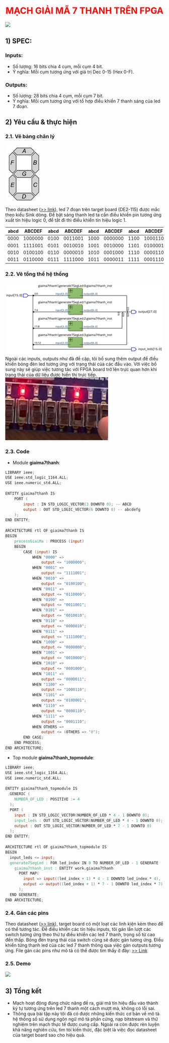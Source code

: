 <h1 style="text-align:center; color:red;">MẠCH GIẢI MÃ 7 THANH TRÊN FPGA</h1>

<img src="./imgs/demo.gif">

## 1) SPEC:

### Inputs:
- Số lượng: 16 bits chia 4 cụm, mỗi cụm 4 bit.
- Ý nghĩa: Mỗi cụm tương ứng với giá trị Dec 0-15 (Hex 0-F).
### Outputs:
- Số lượng: 28 bits chia 4 cụm, mỗi cụm 7 bit.
- Ý nghĩa: Mỗi cụm tương ứng với tổ hợp điều khiển 7 thanh sáng của led 7 đoạn.

## 2) Yêu cầu & thực hiện
### 2.1. Vẽ bảng chân lý
<img style="max-height: 180px;" src="./imgs/7seg.png">

Theo datasheet (<a href="https://www.alldatasheet.com/datasheet-pdf/pdf/487677/ALTERA/DE2-115.html">>> link</a>), led 7 đoạn trên target board (DE2-115) được mắc theo kiểu Sink dòng. Để bật sáng thanh led ta cần điều khiển pin tương ứng xuất tín hiệu logic 0, để tắt đi thì điều khiển tín hiệu logic 1.
<table style="text-align:center;">
    <thead>
        <tr>
            <th>abcd</th>
            <th>ABCDEF</th>
            <th>abcd</th>
            <th>ABCDEF</th>
            <th>abcd</th>
            <th>ABCDEF</th>
            <th>abcd</th>
            <th>ABCDEF</th>
        </tr>
    </thead>
    <tbody>
        <tr>
            <td>0000</td>
            <td>1000000</td>
            <td>0100</td>
            <td>0011001</td>
            <td>1000</td>
            <td>0000000</td>
            <td>1100</td>
            <td>1000110</td>
        </tr>
        <tr>
            <td>0001</td>
            <td>1111001</td>
            <td>0101</td>
            <td>0010010</td>
            <td>1001</td>
            <td>0010000</td>
            <td>1101</td>
            <td>0100001</td>
        </tr>
        <tr>
            <td>0010</td>
            <td>0100100</td>
            <td>0110</td>
            <td>0000010</td>
            <td>1010</td>
            <td>0001000</td>
            <td>1110</td>
            <td>0000110</td>
        </tr>
        <tr>
            <td>0011</td>
            <td>0110000</td>
            <td>0111</td>
            <td>1111000</td>
            <td>1011</td>
            <td>0000011</td>
            <td>1111</td>
            <td>0001110</td>
        </tr>
    </tbody>
</table>

### 2.2. Vẽ tổng thể hệ thống
<img src="./imgs/rtl.png">
Ngoài các inputs, outputs như đã đề cập, tôi bổ sung thêm output để điều khiển bóng đèn led tương ứng với trạng thái của các đầu vào. Với việc bổ sung này sẽ giúp việc tương tác với FPGA board trở lên trực quan hơn khi trạng thái của dữ liệu được hiển thị trực tiếp.
<br>
<img style="max-height:200px;" src="./imgs/switch_led.jpg">

### 2.3. Code
- Module <b>giaima7thanh</b>:
``` verilog
LIBRARY ieee;
USE ieee.std_logic_1164.ALL;
USE ieee.numeric_std.ALL;

ENTITY giaima7thanh IS
    PORT (
        input : IN STD_LOGIC_VECTOR(3 DOWNTO 0); -- ABCD
        output : OUT STD_LOGIC_VECTOR(6 DOWNTO 0) -- abcdefg
    );
END ENTITY;

ARCHITECTURE rtl OF giaima7thanh IS
BEGIN
    processGiaiMa : PROCESS (input)
    BEGIN
        CASE (input) IS
            WHEN "0000" =>
                output <= "1000000";
            WHEN "0001" =>
                output <= "1111001";
            WHEN "0010" =>
                output <= "0100100";
            WHEN "0011" =>
                output <= "0110000";
            WHEN "0100" =>
                output <= "0011001";
            WHEN "0101" =>
                output <= "0010010";
            WHEN "0110" =>
                output <= "0000010";
            WHEN "0111" =>
                output <= "1111000";
            WHEN "1000" =>
                output <= "0000000";
            WHEN "1001" =>
                output <= "0010000";
            WHEN "1010" =>
                output <= "0001000";
            WHEN "1011" =>
                output <= "0000011";
            WHEN "1100" =>
                output <= "1000110";
            WHEN "1101" =>
                output <= "0100001";
            WHEN "1110" =>
                output <= "0000110";
            WHEN "1111" =>
                output <= "0001110";
            WHEN OTHERS =>
                output <= (OTHERS => '0');
        END CASE;
    END PROCESS;
END ARCHITECTURE;
```
- Top module <b>giaima7thanh_topmodule</b>:
``` verilog
LIBRARY ieee;
USE ieee.std_logic_1164.ALL;
USE ieee.numeric_std.ALL;

ENTITY giaima7thanh_topmodule IS
  GENERIC (
    NUMBER_OF_LED : POSITIVE := 4
  );
  PORT (
    input : IN STD_LOGIC_VECTOR(NUMBER_OF_LED * 4 - 1 DOWNTO 0);
    input_leds : OUT STD_LOGIC_VECTOR(NUMBER_OF_LED * 4 - 1 DOWNTO 0);
    output : OUT STD_LOGIC_VECTOR(NUMBER_OF_LED * 7 - 1 DOWNTO 0)
  );
END ENTITY;

ARCHITECTURE rtl OF giaima7thanh_topmodule IS
BEGIN
  input_leds <= input;
  generate7SegLed : FOR led_index IN 0 TO NUMBER_OF_LED - 1 GENERATE
    giaima7thanh_inst : ENTITY work.giaima7thanh
      PORT MAP(
        input => input((led_index + 1) * 4 - 1 DOWNTO led_index * 4),
        output => output((led_index + 1) * 7 - 1 DOWNTO led_index * 7)
      );
  END GENERATE;
END ARCHITECTURE;
```
### 2.4. Gán các pins
Theo datasheet (<a href="https://www.alldatasheet.com/datasheet-pdf/pdf/487677/ALTERA/DE2-115.html">>> link</a>), target board có một loạt các linh kiện kèm theo để có thể tương tác. Để điều khiển các tín hiệu inputs, tôi gán lần lượt các switch tương ứng theo thứ tự điều khiển các led 7 thanh, trọng số từ cao đến thấp. Bóng đèn trạng thái của switch cũng sẽ được gán tương ứng. Điều khiển từng thanh led của các led 7 thanh thông qua việc gán outputs tương ứng.
File gán các pins như mô tả có thể được tìm thấy ở đây: <a href="./Quartus/SevenSegLed_PinAssigment.csv">>> Link</a>
### 2.5. Demo
<img src="./imgs/demo.gif">

## 3) Tổng kết
- Mạch hoạt động đúng chức năng đề ra, giải mã tín hiệu đầu vào thành ký tự tương ứng trên led 7 thanh một cách mượt mà, không có lỗi sai.
- Thông qua bài tập này tôi đã có được những kiến thức cơ bản về mô tả hệ thống số sử dụng ngôn ngữ mô tả phần cứng, nạp bitstream và thử nghiệm trên mạch thực tế được cung cấp. Ngoài ra còn được rèn luyện khả năng nghiên cứu, tìm tòi kiến thức, đặc biệt là việc đọc datasheet của target board sao cho hiệu quả.